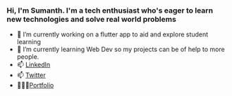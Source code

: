 ### Hi, I'm Sumanth. I'm a tech enthusiast who's eager to learn new technologies and solve real world problems

<!--
**sumanth-vs/sumanth-vs** is a ✨ _special_ ✨ repository because its `README.md` (this file) appears on your GitHub profile.-->


- 🔭 I’m currently working on a flutter app to aid and explore student learning
- 🌱 I’m currently learning Web Dev so my projects can be of help to more people.
- 📫 <a href="http://www.linkedin.com/in/sumanthvs/" target="_blank">LinkedIn</a>
- 📫 [Twitter](https://www.twitter.com/_sumanth_vs)
- 👨🏾‍⚖️[Portfolio](https://sumanth-vs.github.io/)
<!--
- 😄 Pronouns: ...
- ⚡ Fun fact: ...
- 👯 I’m looking to collaborate on ...
- 🤔 I’m looking for help with ...
- 💬 Ask me about ... -->

